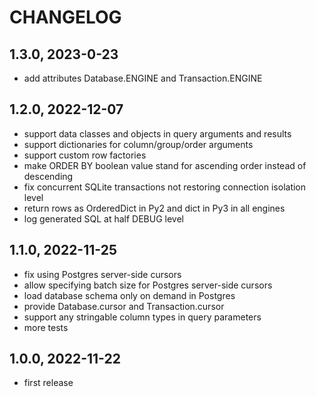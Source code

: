 CHANGELOG
=========

1.3.0, 2023-0-23
-----------------
- add attributes Database.ENGINE and Transaction.ENGINE

1.2.0, 2022-12-07
-----------------
- support data classes and objects in query arguments and results
- support dictionaries for column/group/order arguments
- support custom row factories
- make ORDER BY boolean value stand for ascending order instead of descending
- fix concurrent SQLite transactions not restoring connection isolation level
- return rows as OrderedDict in Py2 and dict in Py3 in all engines
- log generated SQL at half DEBUG level

1.1.0, 2022-11-25
-----------------
- fix using Postgres server-side cursors
- allow specifying batch size for Postgres server-side cursors
- load database schema only on demand in Postgres
- provide Database.cursor and Transaction.cursor
- support any stringable column types in query parameters
- more tests

1.0.0, 2022-11-22
-----------------
- first release
